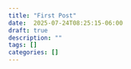 ```yaml
---
title: "First Post"
date:  2025-07-24T08:25:15-06:00
draft: true
description: ""
tags: []
categories: []
---
```


